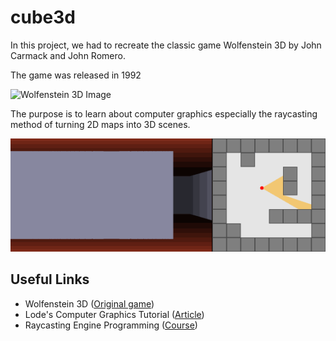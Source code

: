 # cube3d
In this project, we had to recreate the classic game Wolfenstein 3D by John Carmack and John Romero.

The game was released in 1992

![Wolfenstein 3D Image](https://i0.wp.com/spuf.org/wp-content/uploads/2022/02/wolfenstein-hans.jpg?w=1280&ssl=1)

The purpose is to learn about computer graphics especially the raycasting method of turning 2D maps into 3D scenes.

![Raycasting illustration](./documentation/raycasting.gif)

## Useful Links
- Wolfenstein 3D ([Original game](http://users.atw.hu/wolf3d/))
- Lode's Computer Graphics Tutorial ([Article](https://lodev.org/cgtutor/raycasting.html))
- Raycasting Engine Programming ([Course](https://pikuma.com/courses/raycasting-engine-tutorial-algorithm-javascript))